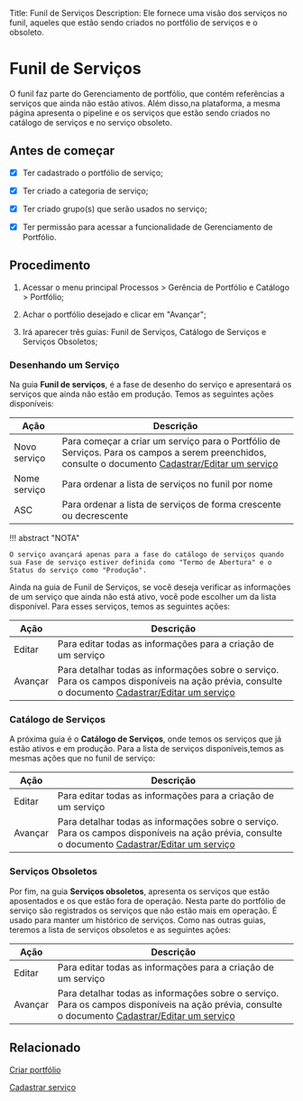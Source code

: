 Title: Funil de Serviços
Description: Ele fornece uma visão dos serviços no funil, aqueles que estão sendo criados no portfólio de serviços e o obsoleto.
# Funil de Serviços

O funil faz parte do Gerenciamento de portfólio, que contém referências a serviços que ainda não estão ativos. Além disso,na plataforma, a mesma página apresenta o pipeline e os serviços que estão sendo criados no catálogo de serviços e no serviço obsoleto.

## Antes de começar

-   [X]  Ter cadastrado o portfólio de serviço;

-   [X]  Ter criado a categoria de serviço;

-   [X]  Ter criado grupo(s) que serão usados no serviço;

-   [X]  Ter permissão para acessar a funcionalidade de Gerenciamento de Portfólio.

## Procedimento

1. Acessar o menu principal Processos \> Gerência de Portfólio e Catálogo \> Portfólio;

2. Achar o portfólio desejado e clicar em "Avançar";

3. Irá aparecer três guias: Funil de Serviços, Catálogo de Serviços e Serviços Obsoletos;

### Desenhando um Serviço

Na guia **Funil de serviços**, é a fase de desenho do serviço e apresentará os serviços que ainda não estão em produção. Temos as seguintes ações disponíveis:

|Ação|Descrição|
|----|---------|
|Novo serviço|Para começar a criar um serviço para o Portfólio de Serviços. Para os campos a serem preenchidos, consulte o documento [Cadastrar/Editar um serviço](/pt-br/citsmart-platform-9/processes/portfolio-and-catalog/use/register-a-service.html)|
|Nome serviço|Para ordenar a lista de serviços no funil por nome|
|ASC|Para ordenar a lista de serviços de forma crescente ou decrescente|

!!! abstract "NOTA"

    O serviço avançará apenas para a fase do catálogo de serviços quando sua Fase de serviço estiver definida como "Termo de Abertura" e o Status do serviço como "Produção".
    
Ainda na guia de Funil de Serviços, se você deseja verificar as informações de um serviço que ainda não está ativo, você pode escolher um da lista disponível. Para esses serviços, temos as seguintes ações:

|Ação|Descrição|
|----|---------|
|Editar|Para editar todas as informações para a criação de um serviço|
|Avançar|Para detalhar todas as informações sobre o serviço. Para os campos disponíveis na ação prévia, consulte o documento [Cadastrar/Editar um serviço](/pt-br/citsmart-platform-9/processes/portfolio-and-catalog/use/register-a-service.html)|

### Catálogo de Serviços

A próxima guia é o **Catálogo de Serviços**, onde temos os serviços que já estão ativos e em produção. Para a lista de serviços disponíveis,temos as mesmas ações que no funil de serviço:

|Ação|Descrição|
|----|---------|
|Editar|Para editar todas as informações para a criação de um serviço|
|Avançar|Para detalhar todas as informações sobre o serviço. Para os campos disponíveis na ação prévia, consulte o documento [Cadastrar/Editar um serviço](/pt-br/citsmart-platform-9/processes/portfolio-and-catalog/use/register-a-service.html)|

### Serviços Obsoletos

Por fim, na guia **Serviços obsoletos**, apresenta os serviços que estão aposentados e os que estão fora de operação. Nesta parte do portfólio de serviço são registrados os serviços que não estão mais em operação. É usado para manter um histórico de serviços. Como nas outras guias, teremos a lista de serviços obsoletos e as seguintes ações:

|Ação|Descrição|
|----|---------|
|Editar|Para editar todas as informações para a criação de um serviço|
|Avançar|Para detalhar todas as informações sobre o serviço. Para os campos disponíveis na ação prévia, consulte o documento [Cadastrar/Editar um serviço](/pt-br/citsmart-platform-9/processes/portfolio-and-catalog/use/register-a-service.html)|

## Relacionado

[Criar portfólio](/pt-br/citsmart-platform-9/processes/portfolio-and-catalog/use/create-the-portfolio.html)

[Cadastrar serviço](/pt-br/citsmart-platform-9/processes/portfolio-and-catalog/use/register-a-service.html)
